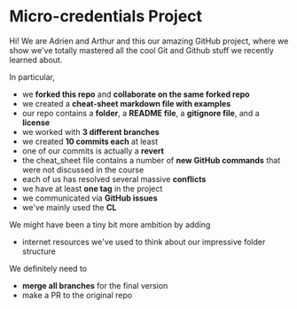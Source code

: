 # Micro-credentials Project

Hi! We are Adrien and Arthur and this our amazing GitHub project, where we show we've totally mastered all the cool Git and Github stuff we recently learned about.

In particular,
- we **forked this repo** and **collaborate on the same forked repo**
- we created a **cheat-sheet markdown file with examples**
- our repo contains a **folder**, a **README file**, a **gitignore file**, and a **license**
- we worked with **3 different branches**
- we created **10 commits each** at least
- one of our commits is actually a **revert**
- the cheat_sheet file contains a number of **new GitHub commands** that were not discussed in the course
- each of us has resolved several massive **conflicts**
- we have at least **one tag** in the project
- we communicated via **GitHub issues**
- we've mainly used the **CL**

We might have been a tiny bit more ambition by adding
- internet resources we've used to think about our impressive folder structure

We definitely need to
- **merge all branches** for the final version
- make a PR to the original repo

